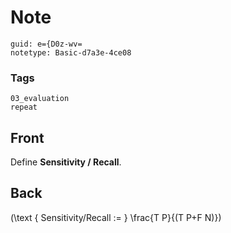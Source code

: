 # Note
```
guid: e={D0z-wv=
notetype: Basic-d7a3e-4ce08
```

### Tags
```
03_evaluation
repeat
```

## Front
Define <b>Sensitivity / Recall</b>.

## Back
\(\text { Sensitivity/Recall := } \frac{T P}{(T P+F N)}\)
